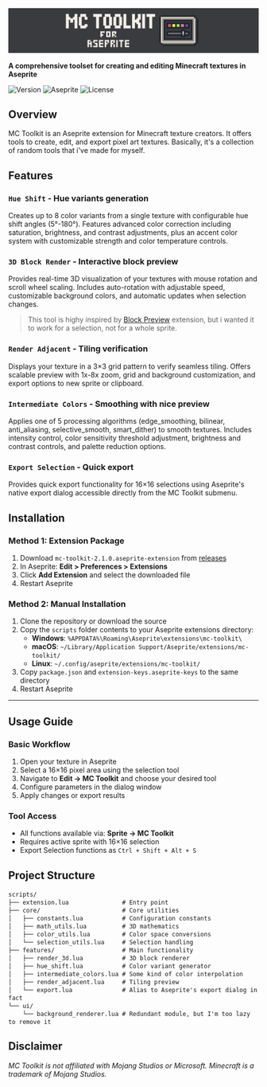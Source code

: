 <div align="center">
  <img src="https://github.com/fresh-milkshake/aseprite-minecraft-toolkit/blob/main/header.png?raw=true" alt="MC Toolkit">
</div>

**A comprehensive toolset for creating and editing Minecraft textures in Aseprite**

![Version](https://img.shields.io/badge/Version-2.1.0-blue)
![Aseprite](https://img.shields.io/badge/Aseprite-1.2.10+-green)
![License](https://img.shields.io/badge/License-MIT-yellow)

## Overview

MC Toolkit is an Aseprite extension for Minecraft texture creators. It offers tools to create, edit, and export pixel art textures. Basically, it's a collection of random tools that i've made for myself.

## Features

### `Hue Shift` - Hue variants generation
Creates up to 8 color variants from a single texture with configurable hue shift angles (5°-180°). Features advanced color correction including saturation, brightness, and contrast adjustments, plus an accent color system with customizable strength and color temperature controls.

### `3D Block Render` - Interactive block preview
Provides real-time 3D visualization of your textures with mouse rotation and scroll wheel scaling. Includes auto-rotation with adjustable speed, customizable background colors, and automatic updates when selection changes.

> This tool is highy inspired by [Block Preview](https://astropulse.itch.io/block-preview) extension, but i wanted it to work for a selection, not for a whole sprite.

### `Render Adjacent` - Tiling verification
Displays your texture in a 3×3 grid pattern to verify seamless tiling. Offers scalable preview with 1x-8x zoom, grid and background customization, and export options to new sprite or clipboard.

### `Intermediate Colors` - Smoothing with nice preview
Applies one of 5 processing algorithms (edge_smoothing, bilinear, anti_aliasing, selective_smooth, smart_dither) to smooth textures. Includes intensity control, color sensitivity threshold adjustment, brightness and contrast controls, and palette reduction options.

### `Export Selection` - Quick export
Provides quick export functionality for 16×16 selections using Aseprite's native export dialog accessible directly from the MC Toolkit submenu.

## Installation

### **Method 1: Extension Package**
1. Download `mc-toolkit-2.1.0.aseprite-extension` from [releases](https://github.com/fresh-milkshake/aseprite-minecraft-toolkit/releases)
2. In Aseprite: **Edit > Preferences > Extensions**
3. Click **Add Extension** and select the downloaded file
4. Restart Aseprite

### **Method 2: Manual Installation**
1. Clone the repository or download the source
2. Copy the `scripts` folder contents to your Aseprite extensions directory:
   - **Windows**: `%APPDATA%\Roaming\Aseprite\extensions\mc-toolkit\`
   - **macOS**: `~/Library/Application Support/Aseprite/extensions/mc-toolkit/`
   - **Linux**: `~/.config/aseprite/extensions/mc-toolkit/`
3. Copy `package.json` and `extension-keys.aseprite-keys` to the same directory
4. Restart Aseprite

---

## Usage Guide

### **Basic Workflow**
1. Open your texture in Aseprite
2. Select a 16×16 pixel area using the selection tool
3. Navigate to **Edit → MC Toolkit** and choose your desired tool
4. Configure parameters in the dialog window
5. Apply changes or export results

### **Tool Access**
- All functions available via: **Sprite → MC Toolkit**
- Requires active sprite with 16×16 selection
- Export Selection functions as `Ctrl + Shift + Alt + S`

## Project Structure

```
scripts/
├── extension.lua               # Entry point
├── core/                       # Core utilities
│   ├── constants.lua           # Configuration constants
│   ├── math_utils.lua          # 3D mathematics
│   ├── color_utils.lua         # Color space conversions
│   └── selection_utils.lua     # Selection handling
├── features/                   # Main functionality
│   ├── render_3d.lua           # 3D block renderer
│   ├── hue_shift.lua           # Color variant generator
│   ├── intermediate_colors.lua # Some kind of color interpolation
│   ├── render_adjacent.lua     # Tiling preview
│   └── export.lua              # Alias to Aseprite's export dialog in fact
└── ui/
    └── background_renderer.lua # Redundant module, but I'm too lazy to remove it
```

## Disclaimer

*MC Toolkit is not affiliated with Mojang Studios or Microsoft. Minecraft is a trademark of Mojang Studios.*
